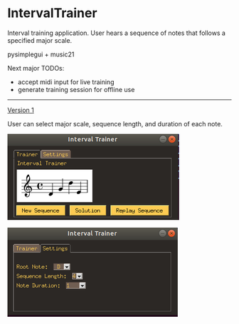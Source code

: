 # IntervalTrainer

Interval training application. User hears a sequence of notes that follows a specified major scale. 

pysimplegui + music21

Next major TODOs:
- accept midi input for live training
- generate training session for offline use

---

[Version 1](https://github.com/rbarman/IntervalTrainer/releases/tag/v1)

User can select major scale, sequence length, and duration of each note. 

![image](demo/v1/trainer_tab.png)

![image](demo/v1/settings_tab.png)
